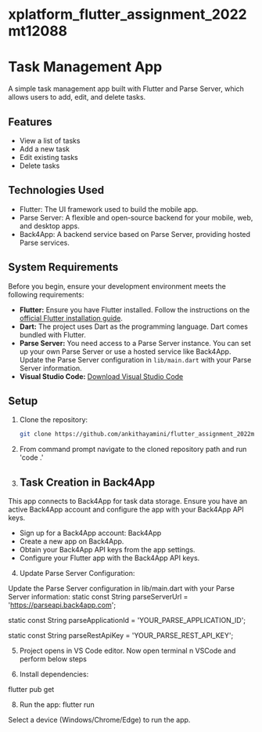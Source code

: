 # xplatform_flutter_assignment_2022mt12088

# Task Management App

A simple task management app built with Flutter and Parse Server, which allows users to add, edit, and delete tasks.

## Features

- View a list of tasks
- Add a new task
- Edit existing tasks
- Delete tasks

## Technologies Used

- Flutter: The UI framework used to build the mobile app.
- Parse Server: A flexible and open-source backend for your mobile, web, and desktop apps.
- Back4App: A backend service based on Parse Server, providing hosted Parse services.

## System Requirements

Before you begin, ensure your development environment meets the following requirements:

- **Flutter:** Ensure you have Flutter installed. Follow the instructions on the [official Flutter installation guide](https://flutter.dev/docs/get-started/install).
- **Dart:** The project uses Dart as the programming language. Dart comes bundled with Flutter.
- **Parse Server:** You need access to a Parse Server instance. You can set up your own Parse Server or use a hosted service like Back4App. Update the Parse Server configuration in `lib/main.dart` with your Parse Server information.
- **Visual Studio Code:** [Download Visual Studio Code](https://code.visualstudio.com/download)

## Setup

1. Clone the repository:

   ```bash
   git clone https://github.com/ankithayamini/flutter_assignment_2022mt12088.git
   
2. From command prompt navigate to the cloned repository path and run 'code .'
   
3. ## Task Creation in Back4App
This app connects to Back4App for task data storage. Ensure you have an active Back4App account and configure the app with your Back4App API keys.

- Sign up for a Back4App account: Back4App
- Create a new app on Back4App.
- Obtain your Back4App API keys from the app settings.
- Configure your Flutter app with the Back4App API keys.

4. Update Parse Server Configuration:

Update the Parse Server configuration in lib/main.dart with your Parse Server information:
static const String parseServerUrl = 'https://parseapi.back4app.com';

static const String parseApplicationId = 'YOUR_PARSE_APPLICATION_ID';

static const String parseRestApiKey = 'YOUR_PARSE_REST_API_KEY';


5. Project opens in VS Code editor. Now open terminal n VSCode and perform below steps  

6. Install dependencies:

flutter pub get

8. Run the app:
flutter run

Select a device (Windows/Chrome/Edge) to run the app.


